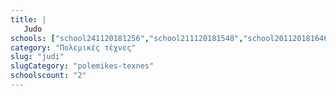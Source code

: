 ```yaml
---
title: |
   Judo
schools: ["school241120181256","school211120181548","school201120181646","school021220182315","school021220181115"]
category: "Πολεμικές τέχνες"
slug: "judi"
slugCategory: "polemikes-texnes"
schoolscount: "2"
---
```


